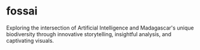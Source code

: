 # fossai
Exploring the intersection of Artificial Intelligence and Madagascar's unique biodiversity through innovative storytelling, insightful analysis, and captivating visuals.
